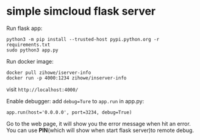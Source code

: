 # simple simcloud flask server
Run flask app:
```
python3 -m pip install --trusted-host pypi.python.org -r requirements.txt
sudo python3 app.py
```


Run docker image:
```
docker pull zihowe/iserver-info
docker run -p 4000:1234 zihowe/inserver-info
```

visit `http://localhost:4000/`


Enable debugger:
add `debug=Ture` to `app.run` in app.py:
```
app.run(host='0.0.0.0', port=3234, debug=True)
```
Go to the web page, it will show you the error message when hit an error. You can use **PIN**(which will show when start flask server)to remote debug.